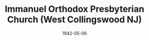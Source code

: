 ---
date: &id001 1942-05-06
end_date: null
location:
  address: 1221 Elm Avenue (at Calvert Avenue)
  city: West Collingswood
  state: NJ
minister:
- end: 1945-01-01
  name: William Strong
  start: 1942-01-01
  type: pastor
- end: 1954-01-01
  name: Edward Kellogg
  start: 1946-01-01
  type: pastor
- end: 1960-01-01
  name: Carl Reitsma
  start: 1955-01-01
  type: pastor
- end: 1965-01-01
  name: George Knight
  start: 1961-01-01
  type: pastor
- end: 1970-01-01
  name: Allen Curry
  start: 1967-01-01
  type: pastor
- end: 1982-01-01
  name: Albert Steever
  start: 1970-01-01
  type: pastor
- end: 1985-01-01
  name: Gordon Miller
  start: 1984-01-01
  type: pastor
- end: 2004-01-01
  name: Howard Currie
  start: 1988-01-01
  type: pastor
- end: 2012-01-01
  name: Glen Clary
  start: 2005-01-01
  type: pastor
- end: null
  name: Neil J. Lodge
  start: 2014-01-01
  type: pastor
ministers:
- William Strong
- Edward Kellogg
- Carl Reitsma
- George Knight
- Allen Curry
- Albert Steever
- Gordon Miller
- Howard Currie
- Glen Clary
- Neil J. Lodge
name: Immanuel Orthodox Presbyterian Church
names:
- end: null
  name: Immanuel Orthodox Presbyterian Church
  start: 1942-05-06
origination_date: *id001
raw_data: "NEW JERSEY\nWest Collingswood\n\nImmanuel Orthodox Presbyterian Church\
  \  (May 6, 1942\u2013 )\n1221 Elm Avenue (at Calvert Avenue)\nPastors: William Strong,\
  \ 1942\u201345\nEdward Kellogg, 1946\u201354\nCarl Reitsma, 1955\u201360\nGeorge\
  \ Knight, 1961\u201365\nAllen Curry, 1967\u201370\nAlbert Steever, 1970\u201382\n\
  Gordon Miller, 1984\u201385\nHoward Currie, 1988\u20132004\nGlen Clary, 2005\u2013\
  12\nNeil J. Lodge, 2014\u2013"
received_from: ' '
states:
- NJ
status:
  active: true
  end_date: null
  reason: null
  received_from: null
  withdrawal_to: null
title: Immanuel Orthodox Presbyterian Church (West Collingswood NJ)

---